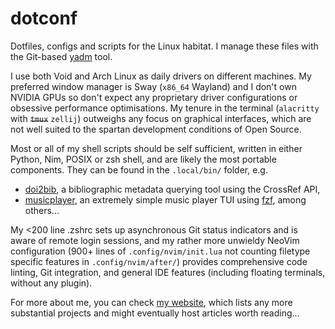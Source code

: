 # dotconf

Dotfiles, configs and scripts for the Linux habitat.
I manage these files with the Git-based [yadm](https://yadm.io/) tool.

I use both Void and Arch Linux as daily drivers on different machines.
My preferred window manager is Sway (`x86_64` Wayland) and I don't own NVIDIA
GPUs so don't expect any proprietary driver configurations or obsessive
performance optimisations. My tenure in the terminal (`alacritty` with ~~`tmux`~~ `zellij`)
outweighs any focus on graphical interfaces, which are not well suited to the
spartan development conditions of Open Source.

Most or all of my shell scripts should be self sufficient, written in either
Python, Nim, POSIX or zsh shell, and are likely the most portable components.
They can be found in the `.local/bin/` folder, e.g.

- [doi2bib](https://git.sr.ht/~adigitoleo/dotconf/tree/master/item/.local/bin/doi2bib),
  a bibliographic metadata querying tool using the CrossRef API,
- [musicplayer](https://git.sr.ht/~adigitoleo/dotconf/tree/master/item/.local/bin/musicplayer),
  an extremely simple music player TUI using [fzf](https://github.com/junegunn/fzf), among others...

My <200 line .zshrc sets up asynchronous Git status indicators and is aware of
remote login sessions, and my rather more unwieldy NeoVim configuration (900+
lines of `.config/nvim/init.lua` not counting filetype specific features in
`.config/nvim/after/`) provides comprehensive code linting, Git integration,
and general IDE features (including floating terminals, without any plugin).

For more about me,
you can check [my website](https://adigitoleo.srht.site/about-me/),
which lists any more substantial projects and
might eventually host articles worth reading...

